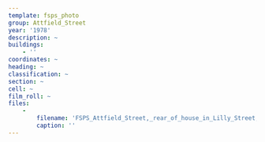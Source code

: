 ```yaml
---
template: fsps_photo
group: Attfield_Street
year: '1978'
description: ~
buildings:
    - ''
coordinates: ~
heading: ~
classification: ~
section: ~
cell: ~
film_roll: ~
files:
    -
        filename: 'FSPS_Attfield_Street,_rear_of_house_in_Lilly_Street,_old_stables_wall,_17-10-N,_1978.png'
        caption: ''
---
```

